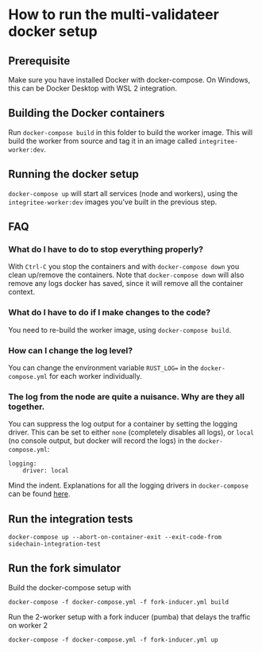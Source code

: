 #  How to run the multi-validateer docker setup

## Prerequisite

Make sure you have installed Docker with docker-compose. On Windows, this can be Docker Desktop with WSL 2 integration.

## Building the Docker containers

Run `docker-compose build` in this folder to build the worker image. This will build the worker from source and tag it in an image called `integritee-worker:dev`.

## Running the docker setup

`docker-compose up` will start all services (node and workers), using the `integritee-worker:dev` images you've built in the previous step.

## FAQ
### What do I have to do to stop everything properly?
With `Ctrl-C` you stop the containers and with `docker-compose down` you clean up/remove the containers. Note that `docker-compose down` will also remove any logs docker has saved, since it will remove all the container context.

### What do I have to do if I make changes to the code?
You need to re-build the worker image, using `docker-compose build`.

### How can I change the log level?
You can change the environment variable `RUST_LOG=` in the `docker-compose.yml` for each worker individually.

### The log from the node are quite a nuisance. Why are they all together.
You can suppress the log output for a container by setting the logging driver. This can be set to either `none` (completely disables all logs), or `local` (no console output, but docker will record the logs) in the `docker-compose.yml`:
```
logging:
    driver: local
```
Mind the indent. Explanations for all the logging drivers in `docker-compose` can be found [here](https://docs.docker.com/config/containers/logging/local/).

## Run the integration tests
```
docker-compose up --abort-on-container-exit --exit-code-from sidechain-integration-test
```

## Run the fork simulator
Build the docker-compose setup with
```
docker-compose -f docker-compose.yml -f fork-inducer.yml build
```
Run the 2-worker setup with a fork inducer (pumba) that delays the traffic on worker 2
```
docker-compose -f docker-compose.yml -f fork-inducer.yml up
```